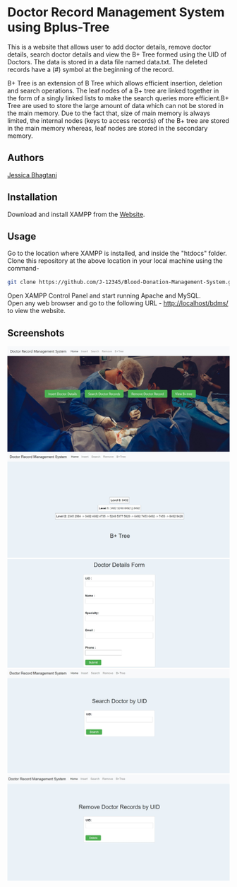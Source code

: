 # Doctor Record Management System using Bplus-Tree
This is a website that allows user to add doctor details, remove doctor details, search doctor details and view the B+ Tree formed using the UID of Doctors. The data is stored in a data file named data.txt. The deleted records have a (#) symbol at the beginning of the record.

B+ Tree is an extension of B Tree which allows efficient insertion, deletion and search operations. The leaf nodes of a B+ tree are linked together in the form of a singly linked lists to make the search queries more efficient.B+ Tree are used to store the large amount of data which can not be stored in the main memory. Due to the fact that, size of main memory is always limited, the internal nodes (keys to access records) of the B+ tree are stored in the main memory whereas, leaf nodes are stored in the secondary memory.
## Authors

[Jessica Bhagtani](https://github.com/J-12345)

## Installation

Download and install XAMPP from the [Website](https://www.apachefriends.org/download.html).

## Usage

Go to the location where XAMPP is installed, and inside the "htdocs" folder.\
Clone this repository at the above location in your local machine using the command-
```bash
git clone https://github.com/J-12345/Blood-Donation-Management-System.git
```
Open XAMPP Control Panel and start running Apache and MySQL.\
Open any web browser and go to the following URL - [http://localhost/bdms/](http://localhost//index.html) to view the website.
## Screenshots
<img src="https://github.com/J-12345/Bplus-Tree-Implementation/blob/main/Screenshots/home.jpg">
<img src="https://github.com/J-12345/Bplus-Tree-Implementation/blob/main/Screenshots/b%2Btree.jpg">
<img src="https://github.com/J-12345/Bplus-Tree-Implementation/blob/main/Screenshots/doctor-add-details.jpg">
<img src="https://github.com/J-12345/Bplus-Tree-Implementation/blob/main/Screenshots/search.jpg">
<img src="https://github.com/J-12345/Bplus-Tree-Implementation/blob/main/Screenshots/delete.jpg">
